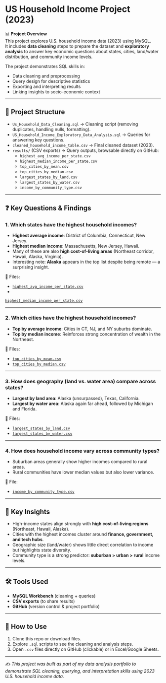 # US Household Income Project (2023)

📊 **Project Overview**  
This project explores U.S. household income data (2023) using MySQL.  
It includes **data cleaning** steps to prepare the dataset and 
**exploratory analysis** to answer key economic questions about states, 
cities, land/water distribution, and community income levels.  

The project demonstrates SQL skills in:
- Data cleaning and preprocessing  
- Query design for descriptive statistics  
- Exporting and interpreting results  
- Linking insights to socio-economic context  

---

## 🔧 Project Structure
- `Us_Household_Data_Cleaning.sql` → Cleaning script (removing 
duplicates, handling nulls, formatting).  
- `US_Household_Income_Exploratory_Data_Analysis.sql` → Queries for 
answering key questions.  
- `cleaned_household_income_table.csv` → Final cleaned dataset (2023).  
- `results/` (CSV exports) → Query outputs, browsable directly on GitHub:
  - `highest_avg_income_per_state.csv`
  - `highest_median_income_per_state.csv`
  - `top_cities_by_mean.csv`
  - `top_cities_by_median.csv`
  - `largest_states_by_land.csv`
  - `largest_states_by_water.csv`
  - `income_by_community_type.csv`

---

## ❓ Key Questions & Findings

### 1. Which states have the highest household incomes?
- **Highest average income**: District of Columbia, Connecticut, New 
Jersey.  
- **Highest median income**: Massachusetts, New Jersey, Hawaii.  
- Many of these are also **high cost-of-living areas** (Northeast 
corridor, Hawaii, Alaska, Virginia).  
- Interesting note: **Alaska** appears in the top list despite being 
remote — a surprising insight.  

📂 Files:  
- [`highest_avg_income_per_state.csv`](./highest_avg_income_per_state.csv)  
- 
[`highest_median_income_per_state.csv`](./highest_median_income_per_state.csv)  

---

### 2. Which cities have the highest household incomes?
- **Top by average income**: Cities in CT, NJ, and NY suburbs dominate.  
- **Top by median income**: Reinforces strong concentration of wealth in 
the Northeast.  

📂 Files:  
- [`top_cities_by_mean.csv`](./top_cities_by_mean.csv)  
- [`top_cities_by_median.csv`](./top_cities_by_median.csv)  

---

### 3. How does geography (land vs. water area) compare across states?
- **Largest by land area**: Alaska (unsurpassed), Texas, California.  
- **Largest by water area**: Alaska again far ahead, followed by Michigan 
and Florida.  

📂 Files:  
- [`largest_states_by_land.csv`](./largest_states_by_land.csv)  
- [`largest_states_by_water.csv`](./largest_states_by_water.csv)  

---

### 4. How does household income vary across community types?
- Suburban areas generally show higher incomes compared to rural areas.  
- Rural communities have lower median values but also lower variance.  

📂 File:  
- [`income_by_community_type.csv`](./income_by_community_type.csv)  

---

## 🚀 Key Insights
- High-income states align strongly with **high cost-of-living regions** 
(Northeast, Hawaii, Alaska).  
- Cities with the highest incomes cluster around **finance, government, 
and tech hubs**.  
- Geographic size (land/water) shows little direct correlation to income 
but highlights state diversity.  
- Community type is a strong predictor: **suburban > urban > rural** 
income levels.  

---

## 🛠️ Tools Used
- **MySQL Workbench** (cleaning + queries)  
- **CSV exports** (to share results)  
- **GitHub** (version control & project portfolio)  

---

## 📌 How to Use
1. Clone this repo or download files.  
2. Explore `.sql` scripts to see the cleaning and analysis steps.  
3. Open `.csv` files directly on GitHub (clickable) or in Excel/Google 
Sheets.  

---

✍️ *This project was built as part of my data analysis portfolio to 
demonstrate SQL cleaning, querying, and interpretation skills using 2023 
U.S. household income data.*

